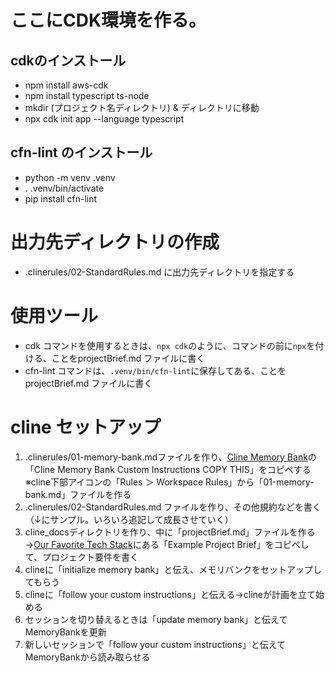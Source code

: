 # ここにCDK環境を作る。
## cdkのインストール
- npm install aws-cdk
- npm install typescript ts-node
- mkdir (プロジェクト名ディレクトリ) & ディレクトリに移動
- npx cdk init app --language typescript

## cfn-lint のインストール
- python -m venv .venv
- . .venv/bin/activate
- pip install cfn-lint

# 出力先ディレクトリの作成
- .clinerules/02-StandardRules.md に出力先ディレクトリを指定する

# 使用ツール
- cdk コマンドを使用するときは、`npx cdk`のように、コマンドの前に`npx`を付ける、ことをprojectBrief.md ファイルに書く
- cfn-lint コマンドは、`.venv/bin/cfn-lint`に保存してある、ことをprojectBrief.md ファイルに書く

# cline セットアップ
1. .clinerules/01-memory-bank.mdファイルを作り、[Cline Memory Bank](https://docs.cline.bot/prompting/cline-memory-bank)の「Cline Memory Bank Custom Instructions COPY THIS」をコピペする
   ※cline下部アイコンの「Rules ＞ Workspace Rules」から「01-memory-bank.md」ファイルを作る
2. .clinerules/02-StandardRules.md ファイルを作り、その他規約などを書く（↓にサンプル。いろいろ追記して成長させていく）
3. cline_docsディレクトリを作り、中に「projectBrief.md」ファイルを作る
   →[Our Favorite Tech Stack](https://docs.cline.bot/getting-started/our-favorite-tech-stack)にある「Example Project Brief」をコピペして、プロジェクト要件を書く
4. clineに「initialize memory bank」と伝え、メモリバンクをセットアップしてもらう
5. clineに「follow your custom instructions」と伝える→clineが計画を立て始める
6. セッションを切り替えるときは「update memory bank」と伝えてMemoryBankを更新
7. 新しいセッションで「follow your custom instructions」と伝えてMemoryBankから読み取らせる

